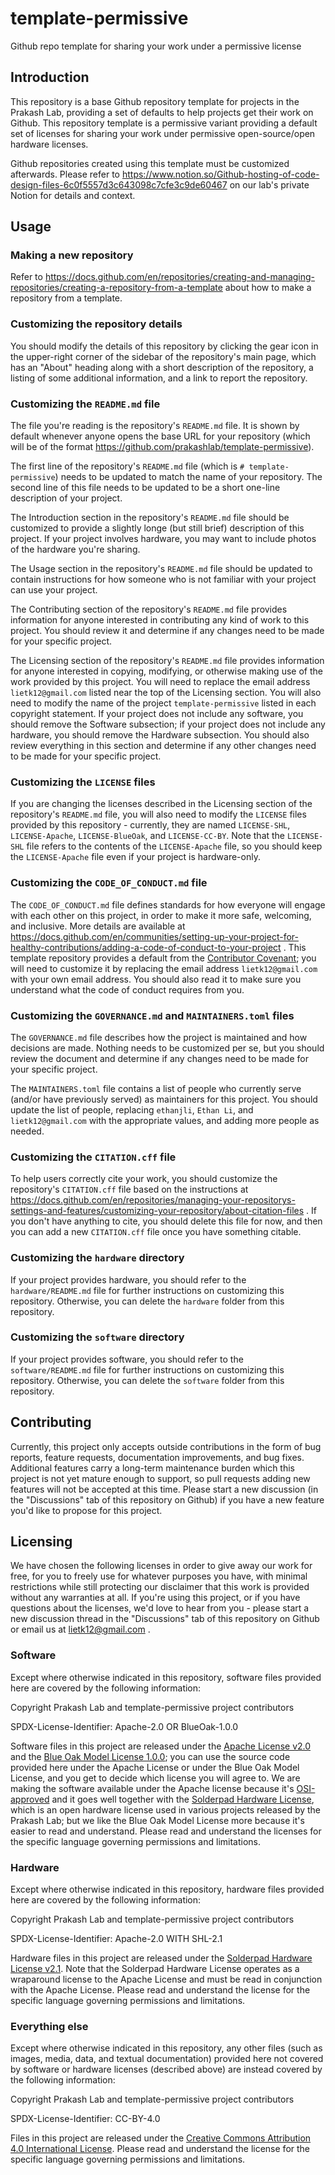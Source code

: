 # template-permissive
Github repo template for sharing your work under a permissive license


## Introduction

This repository is a base Github repository template for projects in the Prakash Lab, providing a set of defaults to help projects get their work on Github. This repository template is a permissive variant providing a default set of licenses for sharing your work under permissive open-source/open hardware licenses.

Github repositories created using this template must be customized afterwards. Please refer to https://www.notion.so/Github-hosting-of-code-design-files-6c0f5557d3c643098c7cfe3c9de60467 on our lab's private Notion for details and context.


## Usage

### Making a new repository

Refer to https://docs.github.com/en/repositories/creating-and-managing-repositories/creating-a-repository-from-a-template about how to make a repository from a template.

### Customizing the repository details

You should modify the details of this repository by clicking the gear icon in the upper-right corner of the sidebar of the repository's main page, which has an "About" heading along with a short description of the repository, a listing of some additional information, and a link to report the repository.

### Customizing the `README.md` file

The file you're reading is the repository's `README.md` file. It is shown by default whenever anyone opens the base URL for your repository (which will be of the format https://github.com/prakashlab/template-permissive).

The first line of the repository's `README.md` file (which is `# template-permissive`) needs to be updated to match the name of your repository. The second line of this file needs to be updated to be a short one-line description of your project.

The Introduction section in the repository's `README.md` file should be customized to provide a slightly longe (but still brief) description of this project. If your project involves hardware, you may want to include photos of the hardware you're sharing.

The Usage section in the repository's `README.md` file should be updated to contain instructions for how someone who is not familiar with your project can use your project.

The Contributing section of the repository's `README.md` file provides information for anyone interested in contributing any kind of work to this project. You should review it and determine if any changes need to be made for your specific project.

The Licensing section of the repository's `README.md` file provides information for anyone interested in copying, modifying, or otherwise making use of the work provided by this project. You will need to replace the email address `lietk12@gmail.com` listed near the top of the Licensing section. You will also need to modify the name of the project `template-permissive` listed in each copyright statement. If your project does not include any software, you should remove the Software subsection; if your project does not include any hardware, you should remove the Hardware subsection. You should also review everything in this section and determine if any other changes need to be made for your specific project.

### Customizing the `LICENSE` files

If you are changing the licenses described in the Licensing section of the repository's `README.md` file, you will also need to modify the `LICENSE` files provided by this repository - currently, they are named `LICENSE-SHL`, `LICENSE-Apache`, `LICENSE-BlueOak`, and `LICENSE-CC-BY`. Note that the `LICENSE-SHL` file refers to the contents of the `LICENSE-Apache` file, so you should keep the `LICENSE-Apache` file even if your project is hardware-only.

### Customizing the `CODE_OF_CONDUCT.md` file

The `CODE_OF_CONDUCT.md` file defines standards for how everyone will engage with each other on this project, in order to make it more safe, welcoming, and inclusive. More details are available at https://docs.github.com/en/communities/setting-up-your-project-for-healthy-contributions/adding-a-code-of-conduct-to-your-project . This template repository provides a default from the [Contributor Covenant](https://www.contributor-covenant.org/); you will need to customize it by replacing the email address `lietk12@gmail.com` with your own email address. You should also read it to make sure you understand what the code of conduct requires from you.

### Customizing the `GOVERNANCE.md` and `MAINTAINERS.toml` files

The `GOVERNANCE.md` file describes how the project is maintained and how decisions are made. Nothing needs to be customized per se, but you should review the document and determine if any changes need to be made for your specific project.

The `MAINTAINERS.toml` file contains a list of people who currently serve (and/or have previously served) as maintainers for this project. You should update the list of people, replacing `ethanjli`, `Ethan Li`, and `lietk12@gmail.com` with the appropriate values, and adding more people as needed.

### Customizing the `CITATION.cff` file

To help users correctly cite your work, you should customize the repository's `CITATION.cff` file based on the instructions at https://docs.github.com/en/repositories/managing-your-repositorys-settings-and-features/customizing-your-repository/about-citation-files . If you don't have anything to cite, you should delete this file for now, and then you can add a new `CITATION.cff` file once you have something citable.

### Customizing the `hardware` directory

If your project provides hardware, you should refer to the `hardware/README.md` file for further instructions on customizing this repository. Otherwise, you can delete the `hardware` folder from this repository.

### Customizing the `software` directory

If your project provides software, you should refer to the `software/README.md` file for further instructions on customizing this repository. Otherwise, you can delete the `software` folder from this repository.


## Contributing

Currently, this project only accepts outside contributions in the form of bug reports, feature requests, documentation improvements, and bug fixes. Additional features carry a long-term maintenance burden which this project is not yet mature enough to support, so pull requests adding new features will not be accepted at this time. Please start a new discussion (in the "Discussions" tab of this repository on Github) if you have a new feature you'd like to propose for this project.


## Licensing

We have chosen the following licenses in order to give away our work for free, for you to freely use for whatever purposes you have, with minimal restrictions while still protecting our disclaimer that this work is provided without any warranties at all. If you're using this project, or if you have questions about the licenses, we'd love to hear from you - please start a new discussion thread in the "Discussions" tab of this repository on Github or email us at lietk12@gmail.com .

### Software

Except where otherwise indicated in this repository, software files provided here are covered by the following information:

Copyright Prakash Lab and template-permissive project contributors

SPDX-License-Identifier: Apache-2.0 OR BlueOak-1.0.0

Software files in this project are released under the [Apache License v2.0](https://www.apache.org/licenses/LICENSE-2.0) and the [Blue Oak Model License 1.0.0](https://blueoakcouncil.org/license/1.0.0); you can use the source code provided here under the Apache License or under the Blue Oak Model License, and you get to decide which license you will agree to. We are making the software available under the Apache license because it's [OSI-approved](https://writing.kemitchell.com/2019/05/05/Rely-on-OSI.html) and it goes well together with the [Solderpad Hardware License](https://solderpad.org/licenses/SHL-2.1/), which is an open hardware license used in various projects released by the Prakash Lab; but we like the Blue Oak Model License more because it's easier to read and understand. Please read and understand the licenses for the specific language governing permissions and limitations.

### Hardware

Except where otherwise indicated in this repository, hardware files provided here are covered by the following information:

Copyright Prakash Lab and template-permissive project contributors

SPDX-License-Identifier: Apache-2.0 WITH SHL-2.1

Hardware files in this project are released under the [Solderpad Hardware License v2.1](https://solderpad.org/licenses/SHL-2.1/). Note that the Solderpad Hardware License operates as a wraparound license to the Apache License and must be read in conjunction with the Apache License. Please read and understand the license for the specific language governing permissions and limitations.

### Everything else

Except where otherwise indicated in this repository, any other files (such as images, media, data, and textual documentation) provided here not covered by software or hardware licenses (described above) are instead covered by the following information:

Copyright Prakash Lab and template-permissive project contributors

SPDX-License-Identifier: CC-BY-4.0

Files in this project are released under the [Creative Commons Attribution 4.0 International License](http://creativecommons.org/licenses/by/4.0/). Please read and understand the license for the specific language governing permissions and limitations.
